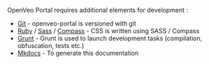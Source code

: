 OpenVeo Portal requires additional elements for development :

- [Git](http://git-scm.com/) - openveo-portal is versioned with git
- [Ruby](https://www.ruby-lang.org/en/) / [Sass](http://sass-lang.com/) / [Compass](http://compass-style.org/) - CSS is written using SASS / Compass
- [Grunt](http://gruntjs.com/) - Grunt is used to launch development tasks (compilation, obfuscation, tests etc.)
- [Mkdocs](http://www.mkdocs.org/) - To generate this documentation
